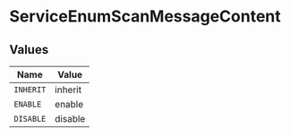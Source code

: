 # ServiceEnumScanMessageContent


## Values

| Name      | Value     |
| --------- | --------- |
| `INHERIT` | inherit   |
| `ENABLE`  | enable    |
| `DISABLE` | disable   |